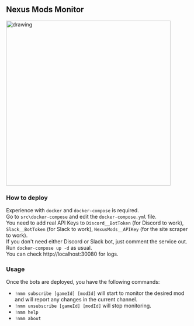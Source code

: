 ## Nexus Mods Monitor  

<img src="https://media.discordapp.net/attachments/751093375943573511/754076219838038046/unknown.png" alt="drawing" width="450"/>

### How to deploy
Experience with ``docker`` and ``docker-compose`` is required.  
Go to ``src\docker-compose`` and edit the ``docker-compose.yml`` file.  
You need to add real API Keys to ``Discord__BotToken`` (for Discord to work), ``Slack__BotToken`` (for Slack to work), ``NexusMods__APIKey`` (for the site scraper to work).  
If you don't need either Discord or Slack bot, just comment the service out.  
Run ``docker-compose up -d`` as usual.  
You can check http://localhost:30080 for logs.  

### Usage
Once the bots are deployed, you have the following commands:
* ``!nmm subscribe [gameId] [modId]`` will start to monitor the desired mod and will report any changes in the current channel.
* ``!nmm unsubscribe [gameId] [modId]`` will stop monitoring.
* ``!nmm help``
* ``!nmm about``
